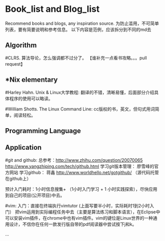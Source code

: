 Book_list and Blog_list
=========
Recommend books and blogs, any inspiration source.
为防止滥用，不可简单列表，要有简要说明和参考信息。
以下内容是范例，应该拆分到不同的md去

Algorithm
-----
#CLRS. 算法导论，怎么强调都不过分了。
【谁补充一点看书攻略。。。pull request】

*Nix elementary
-----
#Harley Hahn.  Unix & Linux大学教程:
翻译的不错，清晰易懂，后面部分介绍具体程序的使用可以略读。

#William Shotts. The Linux Command Line:
cc版权的书，英文，但句式用词简单，阅读轻松。


Programming Language
------

Application
---------
#git and github: 
总参考：http://www.zhihu.com/question/20070065  http://www.yangzhiping.com/tech/github.html
学习git版本管理： 廖雪峰的官方网站
学习github：      蒋鑫 http://www.worldhello.net/gotgithub/ （源代码托管在github上）

预计入门耗时：1小时信息搜集+ （1小时入门学习 + 1 小时实践探索），尽快应用到自己的项目(公开项目)中去。

#vim:
入门：直接在终端执行vimtutor (上面写要半小时，实际耗时1到2小时入门）
把vim运用到实际编程任务中去（主要是算法练习和脚本语言），在Eclipse中可以安装vim插件，在chrome中也有vim插件。vim的键位是Linux世界的一种通用设计，不信你在任何一款发行版自带的pdf阅读器中尝试按下j和k。


...


